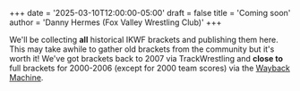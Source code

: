 +++
date = '2025-03-10T12:00:00-05:00'
draft = false
title = 'Coming soon'
author = 'Danny Hermes (Fox Valley Wrestling Club)'
+++

We'll be collecting **all** historical IKWF brackets and publishing them here.
This may take awhile to gather old brackets from the community but it's
worth it! We've got brackets back to 2007 via TrackWrestling and **close to**
full brackets for 2000-2006 (except for 2000 team scores) via the
[Wayback Machine][1].

[1]: https://web.archive.org/
